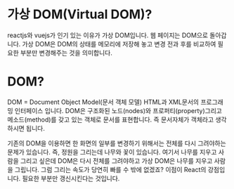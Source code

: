 # 가상 DOM(Virtual DOM)?
reactjs와 vuejs가 인기 있는 이유가 가상 DOM입니다.
웹 페이지는 DOM으로 돌아갑니다.
가상 DOM은 DOM의 상태를 메모리에 저장해 놓고 변경 전과 후를 비교하여 필요한 부분만 변경해주는 것을 의미합니다.

# DOM?
DOM = Document Object Model(문서 객체 모델)
HTML과 XML문서의 프로그래밍 인터페이스 입니다.
DOM은 구조화된 노드(nodes)와 프로퍼티(property)그리고 메소드(method)를 갖고 있는 객체로 문서를 표현합니다. 즉 문서자체가 객체라고 생각하시면 됩니다.

기존의 DOM을 이용하면 한 화면의 일부를 변경하기 위해서는 전체를 다시 그려야하는 문제가 있습니다. 즉, 정원을 그리는데 나무와 꽃이 있습니다. 여기서 나무를 지우고 사람을 그리고 싶은데 DOM은 다시 전체를 그려야하고 가상 DOM은 나무를 지우고 사람을 그립니다. 그럼 그리는 속도가 당연히 빠를 수 밖에 없겠죠? 이점이 React의 강점입니다. 필요한 부분만 갱신시킨다는 것입니다.

